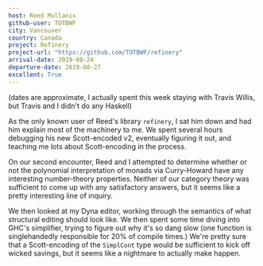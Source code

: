 ```yaml
---
host: Reed Mullanix
github-user: TOTBWF
city: Vancouver
country: Canada
project: Refinery
project-url: "https://github.com/TOTBWF/refinery"
arrival-date: 2019-08-24
departure-date: 2019-08-27
excellent: True
---
```


(dates are approximate, I actually spent this week staying with Travis Willis,
but Travis and I didn't do any Haskell)

As the only known user of Reed's library `refinery`, I sat him down and had him
explain most of the machinery to me. We spent several hours debugging his new
Scott-encoded v2, eventually figuring it out, and teaching me lots about
Scott-encoding in the process.

On our second encounter, Reed and I attempted to determine whether or not
the polynomial interpretation of monads via Curry-Howard have any interesting
number-theory properties. Neither of our category theory was sufficient to come
up with any satisfactory answers, but it seems like a pretty interesting line of
inquiry.

We then looked at my Dyna editor, working through the semantics of what
structural editing should look like. We then spent some time diving into GHC's
simplifier, trying to figure out why it's so dang slow (one function is
singlehandedly responsible for 20% of compile times.) We're pretty sure that a
Scott-encoding of the `SimplCont` type would be sufficient to kick off wicked
savings, but it seems like a nightmare to actually make happen.

